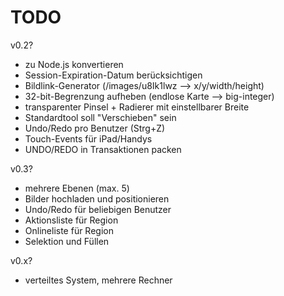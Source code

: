 TODO
====

v0.2?
* zu Node.js konvertieren
* Session-Expiration-Datum berücksichtigen
* Bildlink-Generator (/images/u8Ik1lwz --> x/y/width/height)
* 32-bit-Begrenzung aufheben (endlose Karte --> big-integer)
* transparenter Pinsel + Radierer mit einstellbarer Breite
* Standardtool soll "Verschieben" sein
* Undo/Redo pro Benutzer (Strg+Z)
* Touch-Events für iPad/Handys
* UNDO/REDO in Transaktionen packen

v0.3?
* mehrere Ebenen (max. 5)
* Bilder hochladen und positionieren
* Undo/Redo für beliebigen Benutzer
* Aktionsliste für Region
* Onlineliste für Region
* Selektion und Füllen

v0.x?
* verteiltes System, mehrere Rechner
